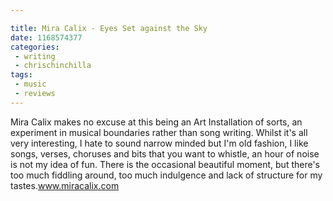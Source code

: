 ```yaml
---

title: Mira Calix - Eyes Set against the Sky
date: 1168574377
categories:
 - writing
 - chrischinchilla
tags: 
 - music 
 - reviews
---
```


Mira Calix makes no excuse at this being an Art Installation of sorts, an experiment in musical boundaries rather than song writing. Whilst it's all very interesting, I hate to sound narrow minded but I'm old fashion, I like songs, verses, choruses and bits that you want to whistle, an hour of noise is not my idea of fun. There is the occasional beautiful moment, but there's too much fiddling around, too much indulgence and lack of structure for my tastes.<a href='https://www.miracalix.com' target='_blank'>www.miracalix.com</a>
